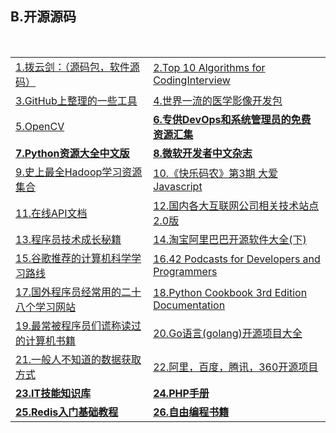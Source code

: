 <h2>B.开源源码</h2>

<table>
  <tr>
    <td><a href="http://www.boyunjian.com/" target="_blank">1.拨云剑：（源码包，软件源码）</a></td>
    <td><a href="http://www.programcreek.com/2012/11/top-10-algorithms-for-coding-interview/?csdn" target="_blank">2.Top 10 Algorithms for CodingInterview</a></td>
  </tr>
  <tr>
    <td><a href="http://get.ftqq.com/6661.get" target="_blank">3.GitHub上整理的一些工具</a></td>
    <td><a href="http://leadtools.gcpowertools.com.cn/products/medical-sdk/" target="_blank">4.世界一流的医学影像开发包</a></td>
  </tr>
  <tr>
    <td><a href="http://docs.opencv.org/2.4/modules/contrib/doc/facerec/facerec_tutorial.html" target="_blank">5.OpenCV</a></td>
    <td><a href="http://www.yunweipai.com/archives/6918.html" target="_blank"><strong>6.专供DevOps和系统管理员的免费资源汇集</strong></a></td>
  </tr>
  <tr>
    <td><a href="https://github.com/jobbole/awesome-python-cn" target="_blank"><strong>7.Python资源大全中文版</strong></a></td>
    <td><a href="https://msdn.microsoft.com/zh-cn/magazine/" target="_blank"><strong>8.微软开发者中文杂志</strong></a></td>
  </tr>
  <tr>
    <td><a href="http://www.58maisui.com/2016/05/21/article-229/" target="_blank">9.史上最全Hadoop学习资源集合</a></td>
    <td><a href="http://www.codeceo.com/article/weekly-no-3.html" target="_blank">10.《快乐码农》第3期 大爱Javascript</a></td>
  </tr>
  <tr>
    <td><a href="http://devdocs.io/" target="_blank">11.在线API文档</a></td>
    <td><a href="http://www.cnblogs.com/IT-Bear/p/3191423.html" target="_blank">12.国内各大互联网公司相关技术站点2.0版</a></td>
  </tr>
  <tr>
    <td><a href="http://www.phpxs.com/post/5090" target="_blank">13.程序员技术成长秘籍</a></td>
    <td><a href="http://www.xttblog.com/?a=b&amp;p=564" target="_blank">14.淘宝阿里巴巴开源软件大全(下)</a></td>
  </tr>
  <tr>
    <td><a href="http://www.52cs.org/?p=902" target="_blank">15.谷歌推荐的计算机科学学习路线</a></td>
    <td><a href="https://dzone.com/articles/42-podcasts-for-developers-and-programmers" target="_blank">16.42 Podcasts for Developers and Programmers</a></td>
  </tr>
  <tr>
    <td><a href="http://www.smartcitychina.cn/QianYanJiShu/2016-07/7394.html" target="_blank">17.国外程序员经常用的二十八个学习网站</a></td>
    <td><a href="http://python3-cookbook.readthedocs.io/zh_CN/latest/" target="_blank">18.Python Cookbook 3rd Edition Documentation</a></td>
  </tr>
  <tr>
    <td><a href="http://www.vaikan.com/books-programmers-dont-really-read/?_biz=MjM5OTA1MDUyMA==&amp;mid=407358558&amp;idx=2&amp;sn=b21877f23bf4063fa311185009c1f0b7&amp;scene=0#wechat_redirect1468026005413" target="_blank">19.最常被程序员们谎称读过的计算机书籍</a></td>
    <td><a href="http://www.ifcoder.us/462" target="_blank">20.Go语言(golang)开源项目大全</a></td>
  </tr>
  <tr>
    <td><a href="http://www.58maisui.com/2016/07/15/a-545/" target="_blank">21.一般人不知道的数据获取方式</a></td>
    <td><a href="http://bbs.jointforce.com/topic/17859" target="_blank">22.阿里，百度，腾讯，360开源项目</a></td>
  </tr>
  <tr>
    <td><a href="http://geek.csdn.net/news/detail/110921" ><Strong>23.IT技能知识库</Strong></a></td>
    <td><a href="http://php.net/manual/zh/" ><Strong>24.PHP手册</Strong></a></td>
  </tr>
  <tr>
    <td><a href="http://wiki.jikexueyuan.com/list/redis/" ><Strong>25.Redis入门基础教程</Strong></a></td>
    <td><a href="https://github.com/vhf/free-programming-books/blob/master/free-programming-books-zh.md" ><Strong>26.自由编程书籍</Strong></a></td>
  </tr>
</table>
